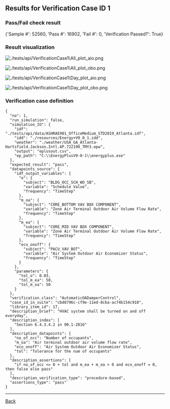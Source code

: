 
## Results for Verification Case ID 1

### Pass/Fail check result
{'Sample #': 52560, 'Pass #': 16902, 'Fail #': 0, 'Verification Passed?': True}

### Result visualization

![./tests/api/VerificationCase1\All_plot_aio.png](.//VerificationCase1\All_plot_aio.png)

![./tests/api/VerificationCase1\All_plot_obo.png](.//VerificationCase1\All_plot_obo.png)

![./tests/api/VerificationCase1\Day_plot_aio.png](.//VerificationCase1\Day_plot_aio.png)

![./tests/api/VerificationCase1\Day_plot_obo.png](.//VerificationCase1\Day_plot_obo.png)


### Verification case definition
```
{
  "no": 1,
  "run_simulation": false,
  "simulation_IO": {
    "idf": "./tests/api/data/ASHRAE901_OfficeMedium_STD2019_Atlanta.idf",
    "idd": "./resources/Energy+V9_0_1.idd",
    "weather": "./weather/USA_GA_Atlanta-Hartsfield.Jackson.Intl.AP.722190_TMY3.epw",
    "output": "eplusout.csv",
    "ep_path": "C:\\EnergyPlusV9-0-1\\energyplus.exe"
  },
  "expected_result": "pass",
  "datapoints_source": {
    "idf_output_variables": {
      "o": {
        "subject": "BLDG_OCC_SCH_WO_SB",
        "variable": "Schedule Value",
        "frequency": "TimeStep"
      },
      "m_oa": {
        "subject": "CORE_BOTTOM VAV BOX COMPONENT",
        "variable": "Zone Air Terminal Outdoor Air Volume Flow Rate",
        "frequency": "TimeStep"
      },
      "m_ea": {
        "subject": "CORE_MID VAV BOX COMPONENT",
        "variable": "Zone Air Terminal Outdoor Air Volume Flow Rate",
        "frequency": "TimeStep"
      },
      "eco_onoff": {
        "subject": "PACU_VAV_BOT",
        "variable": "Air System Outdoor Air Economizer Status",
        "frequency": "TimeStep"
      }
    },
    "parameters": {
      "tol_o": 0.03,
      "tol_m_ea": 50,
      "tol_m_oa": 50
    }
  },
  "verification_class": "AutomaticOADamperControl",
  "case_id_in_suite": "cbd8796c-cf9e-11ed-8cba-ac74b154c918",
  "library_item_id": 17,
  "description_brief": "HVAC system shall be turned on and off everyday",
  "description_index": [
    "Section 6.4.3.4.2 in 90.1-2016"
  ],
  "description_datapoints": {
    "no_of_occ": "Number of occupants",
    "m_oa": "Air terminal outdoor air volume flow rate",
    "eco_onoff": "Air System Outdoor Air Economizer Status",
    "tol": "Tolerance for the num of occupants"
  },
  "description_assertions": [
    "if no_of_occ <= 0 + tol and m_ea + m_oa > 0 and eco_onoff = 0, then false else pass"
  ],
  "description_verification_type": "procedure-based",
  "assertions_type": "pass"
}
```

---

[Back](results.md)